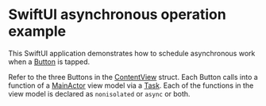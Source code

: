 # SwiftUI asynchronous operation example

This SwiftUI application demonstrates how to schedule asynchronous work when a [Button][1] is tapped.

Refer to the three Buttons in the [ContentView][4] struct. Each Button calls into a function of a [MainActor][2] view model via a [Task][3]. Each of the functions in the view model is declared as `nonisolated` or `async` or both.

[1]: https://developer.apple.com/documentation/swiftui/button
[2]: https://developer.apple.com/documentation/swift/mainactor
[3]: https://developer.apple.com/documentation/swift/task
[4]: App6/ContentView.swift
